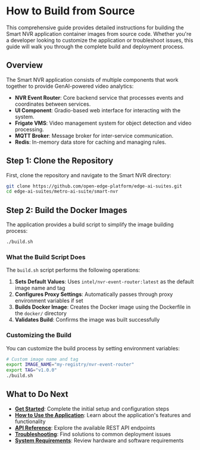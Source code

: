 # How to Build from Source

This comprehensive guide provides detailed instructions for building the Smart NVR application container images from source code. Whether you're a developer looking to customize the application or troubleshoot issues, this guide will walk you through the complete build and deployment process.

## Overview

The Smart NVR application consists of multiple components that work together to provide GenAI-powered video analytics:

- **NVR Event Router**: Core backend service that processes events and coordinates between services.
- **UI Component**: Gradio-based web interface for interacting with the system.
- **Frigate VMS**: Video management system for object detection and video processing.
- **MQTT Broker**: Message broker for inter-service communication.
- **Redis**: In-memory data store for caching and managing rules.


## Step 1: Clone the Repository

First, clone the repository and navigate to the Smart NVR directory:

```bash
git clone https://github.com/open-edge-platform/edge-ai-suites.git
cd edge-ai-suites/metro-ai-suite/smart-nvr
```

## Step 2: Build the Docker Images

The application provides a build script to simplify the image building process:

```bash
./build.sh
```

### What the Build Script Does

The `build.sh` script performs the following operations:

1. **Sets Default Values**: Uses `intel/nvr-event-router:latest` as the default image name and tag
2. **Configures Proxy Settings**: Automatically passes through proxy environment variables if set
3. **Builds Docker Image**: Creates the Docker image using the Dockerfile in the `docker/` directory
4. **Validates Build**: Confirms the image was built successfully

### Customizing the Build

You can customize the build process by setting environment variables:

```bash
# Custom image name and tag
export IMAGE_NAME="my-registry/nvr-event-router"
export TAG="v1.0.0"
./build.sh
```

## What to Do Next

- **[Get Started](./get-started.md)**: Complete the initial setup and configuration steps
- **[How to Use the Application](./how-to-use-application.md)**: Learn about the application's features and functionality
- **[API Reference](./api-reference.md)**: Explore the available REST API endpoints
- **[Troubleshooting](./support.md#troubleshooting-docker-deployments)**: Find solutions to common deployment issues
- **[System Requirements](./system-requirements.md)**: Review hardware and software requirements

